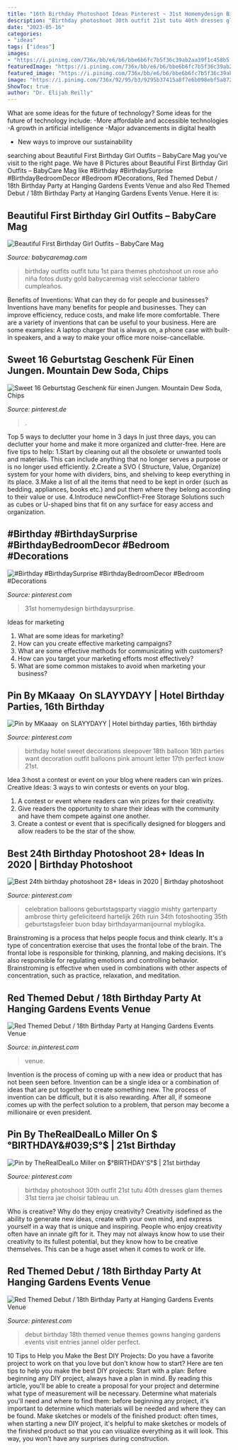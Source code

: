 ```yaml
---
title: "16th Birthday Photoshoot Ideas Pinterest ~ 31st Homemydesign Birthdaysurprise"
description: "Birthday photoshoot 30th outfit 21st tutu 40th dresses glam themes 31st tierra jae choisir tableau un"
date: "2023-05-16"
categories:
- "ideas"
tags: ["ideas"]
images:
- "https://i.pinimg.com/736x/bb/e6/b6/bbe6b6fc7b5f36c39ab2aa39f1c458b5.jpg"
featuredImage: "https://i.pinimg.com/736x/bb/e6/b6/bbe6b6fc7b5f36c39ab2aa39f1c458b5.jpg"
featured_image: "https://i.pinimg.com/736x/bb/e6/b6/bbe6b6fc7b5f36c39ab2aa39f1c458b5.jpg"
image: "https://i.pinimg.com/736x/92/95/b3/9295b37415a8f7e6b098ebf5a8723f18.jpg"
ShowToc: true
author: "Dr. Elijah Reilly"
---
```



What are some ideas for the future of technology?
Some ideas for the future of technology include: 
-More affordable and accessible technologies 
-A growth in artificial intelligence 
-Major advancements in digital health 
- New ways to improve our sustainability

	

		
searching about Beautiful First Birthday Girl Outfits – BabyCare Mag you've visit to the right page. We have 8 Pictures about Beautiful First Birthday Girl Outfits – BabyCare Mag like #Birthday #BirthdaySurprise #BirthdayBedroomDecor #Bedroom #Decorations, Red Themed Debut / 18th Birthday Party at Hanging Gardens Events Venue and also Red Themed Debut / 18th Birthday Party at Hanging Gardens Events Venue. Here it is:
		
    
## Beautiful First Birthday Girl Outfits – BabyCare Mag

<img loading=lazy src="https://www.babycaremag.com/wp-content/uploads/2018/01/First-Birthday-Baby-Girl-Outfit-4.jpg" onerror="this.onerror=null;this.src='https://tse1.mm.bing.net/th?id=OIP.STi6hx3MULrn7YLdm48plwHaLF&amp;pid=15.1';" alt="Beautiful First Birthday Girl Outfits – BabyCare Mag">

_Source: babycaremag.com_

>birthday outfits outfit tutu 1st para themes photoshoot un rose año niña fotos dusty gold babycaremag visit seleccionar tablero cumpleaños. 

	

Benefits of Inventions: What can they do for people and businesses?
Inventions have many benefits for people and businesses. They can improve efficiency, reduce costs, and make life more comfortable. There are a variety of inventions that can be useful to your business. Here are some examples: A laptop charger that is always on, a phone case with built-in speakers, and a way to make your office more noise-cancellable.

    
## Sweet 16 Geburtstag Geschenk Für Einen Jungen. Mountain Dew Soda, Chips

<img loading=lazy src="https://i.pinimg.com/736x/c0/16/02/c0160226fecef1a66f897e0da10703b4.jpg" onerror="this.onerror=null;this.src='https://tse3.mm.bing.net/th?id=OIP.paBJRS-ILGZWW2LosYs5BAHaJ3&amp;pid=15.1';" alt="Sweet 16 Geburtstag Geschenk für einen Jungen. Mountain Dew Soda, Chips">

_Source: pinterest.de_

>. 

	

Top 5 ways to declutter your home in 3 days
In just three days, you can declutter your home and make it more organized and clutter-free. Here are five tips to help:
1.Start by cleaning out all the obsolete or unwanted tools and materials. This can include anything that no longer serves a purpose or is no longer used efficiently.
2.Create a SVO ( Structure, Value, Organize) system for your home with dividers, bins, and shelving to keep everything in its place.
3.Make a list of all the items that need to be kept in order (such as bedding, appliances, books etc.) and put them where they belong according to their value or use.
4.Introduce newConflict-Free Storage Solutions such as cubes or U-shaped bins that fit on any surface for easy access and organization.      
    
## #Birthday #BirthdaySurprise #BirthdayBedroomDecor #Bedroom #Decorations

<img loading=lazy src="https://i.pinimg.com/736x/92/95/b3/9295b37415a8f7e6b098ebf5a8723f18.jpg" onerror="this.onerror=null;this.src='https://tse4.mm.bing.net/th?id=OIP.1cT9ZSsFV106qXz7S7v13QHaJ3&amp;pid=15.1';" alt="#Birthday #BirthdaySurprise #BirthdayBedroomDecor #Bedroom #Decorations">

_Source: pinterest.com_

>31st homemydesign birthdaysurprise. 

	

Ideas for marketing
1. What are some ideas for marketing? 
2. How can you create effective marketing campaigns? 
3. What are some effective methods for communicating with customers? 
4. How can you target your marketing efforts most effectively? 
5. What are some common mistakes to avoid when marketing your business?

    
## Pin By MKaaay ️ On SLAYYDAYY | Hotel Birthday Parties, 16th Birthday

<img loading=lazy src="https://i.pinimg.com/736x/bb/e6/b6/bbe6b6fc7b5f36c39ab2aa39f1c458b5.jpg" onerror="this.onerror=null;this.src='https://tse2.mm.bing.net/th?id=OIP.UDnKAi6-wG5U7FT-UNxakwHaJ4&amp;pid=15.1';" alt="Pin by MKaaay ️ on SLAYYDAYY | Hotel birthday parties, 16th birthday">

_Source: pinterest.com_

>birthday hotel sweet decorations sleepover 18th balloon 16th parties want decoration outfit balloons pink amount letter 17th perfect know 21st. 

	

Idea 3:host a contest or event on your blog where readers can win prizes.
Creative Ideas: 3 ways to win contests or events on your blog.
1. A contest or event where readers can win prizes for their creativity.
2. Give readers the opportunity to share their ideas with the community and have them compete against one another.
3. Create a contest or event that is specifically designed for bloggers and allow readers to be the star of the show.

    
## Best 24th Birthday Photoshoot 28+ Ideas In 2020 | Birthday Photoshoot

<img loading=lazy src="https://i.pinimg.com/736x/65/4e/3b/654e3ba24568d5df2b937d633ef50caa.jpg" onerror="this.onerror=null;this.src='https://tse4.mm.bing.net/th?id=OIP.PATKZlMyK8Vnt2Zqw76vfwAAAA&amp;pid=15.1';" alt="Best 24th birthday photoshoot 28+ Ideas in 2020 | Birthday photoshoot">

_Source: pinterest.com_

>celebration balloons geburtstagsparty viaggio mishty gartenparty ambrose thirty gefeliciteerd hartelijk 26th ruin 34th fotoshooting 35th geburtstagsfeier buon bday birthdayarmanijournal myblogika. 

	

Brainstroming is a process that helps people focus and think clearly. It's a type of concentration exercise that uses the frontal lobe of the brain. The frontal lobe is responsible for thinking, planning, and making decisions. It's also responsible for regulating emotions and controlling behavior. Brainstroming is effective when used in combinations with other aspects of concentration, such as practice, relaxation, and meditation.

    
## Red Themed Debut / 18th Birthday Party At Hanging Gardens Events Venue

<img loading=lazy src="https://i.pinimg.com/736x/75/56/3a/75563ab300053a6ecf5d6ceef2b7537f--th-birthday-party-hanging-gardens.jpg" onerror="this.onerror=null;this.src='https://tse4.mm.bing.net/th?id=OIP.mAH-4RH7TCBuVwg80WV-XgHaLH&amp;pid=15.1';" alt="Red Themed Debut / 18th Birthday Party at Hanging Gardens Events Venue">

_Source: in.pinterest.com_

>venue. 

	

Invention is the process of coming up with a new idea or product that has not been seen before. Invention can be a single idea or a combination of ideas that are put together to create something new. The process of invention can be difficult, but it is also rewarding. After all, if someone comes up with the perfect solution to a problem, that person may become a millionaire or even president.

    
## Pin By TheRealDealLo Miller On $°BIRTHDAY&#039;S°$ | 21st Birthday

<img loading=lazy src="https://i.pinimg.com/736x/3d/63/04/3d6304a065a6dfaff89a3dc15097a303.jpg" onerror="this.onerror=null;this.src='https://tse4.mm.bing.net/th?id=OIP.AJyNyX813h-goqcRMKG6ogHaK2&amp;pid=15.1';" alt="Pin by TheRealDealLo Miller on $°BIRTHDAY&#039;S°$ | 21st birthday">

_Source: pinterest.com_

>birthday photoshoot 30th outfit 21st tutu 40th dresses glam themes 31st tierra jae choisir tableau un. 

	

Who is creative? Why do they enjoy creativity?
Creativity isdefined as the ability to generate new ideas, create with your own mind, and express yourself in a way that is unique and inspiring. People who enjoy creativity often have an innate gift for it. They may not always know how to use their creativity to its fullest potential, but they know how to be creative themselves. This can be a huge asset when it comes to work or life.

    
## Red Themed Debut / 18th Birthday Party At Hanging Gardens Events Venue

<img loading=lazy src="https://i.pinimg.com/originals/75/56/3a/75563ab300053a6ecf5d6ceef2b7537f.jpg" onerror="this.onerror=null;this.src='https://tse1.mm.bing.net/th?id=OIP.ZMCnCEhkc_TCiFeHhCrYTgHaLH&amp;pid=15.1';" alt="Red Themed Debut / 18th Birthday Party at Hanging Gardens Events Venue">

_Source: pinterest.com_

>debut birthday 18th themed venue themes gowns hanging gardens events visit entries jannel older perfect. 

	

10 Tips to Help you Make the Best DIY Projects:
Do you have a favorite project to work on that you love but don't know how to start? Here are ten tips to help you make the best DIY projects: 
Start with a plan: Before beginning any DIY project, always have a plan in mind. By reading this article, you'll be able to create a proposal for your project and determine what type of measurement will be necessary. Determine what materials you'll need and where to find them: before beginning any project, it's important to determine which materials will be needed and where they can be found. Make sketches or models of the finished product: often times, when starting a new DIY project, it's helpful to make sketches or models of the finished product so that you can visualize everything as it will look. This way, you won't have any surprises during construction.

